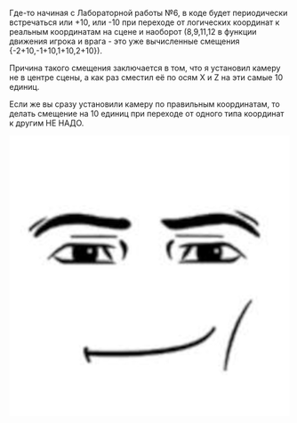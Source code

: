 
Где-то начиная с Лабораторной работы №6,
в коде будет периодически встречаться или +10, или -10 
при переходе от логических координат к реальным координатам на сцене и наоборот
(8,9,11,12 в функции движения игрока и врага - это уже вычисленные смещения {-2+10,-1+10,1+10,2+10}).

Причина такого смещения заключается в том, что я установил камеру не в центре сцены, 
а как раз сместил её по осям X и Z на эти самые 10 единиц.

Если же вы сразу установили камеру по правильным координатам,
то делать смещение на 10 единиц при переходе от одного типа координат к другим НЕ НАДО.

<div><img src="%D0%9B%D0%B0%D0%B1%D0%BE%D1%80%D0%B0%D1%82%D0%BE%D1%80%D0%BD%D0%B0%D1%8F%20%D1%80%D0%B0%D0%B1%D0%BE%D1%82%D0%B0%20%E2%84%9611/assets/textures/fedya.jpg"></div>